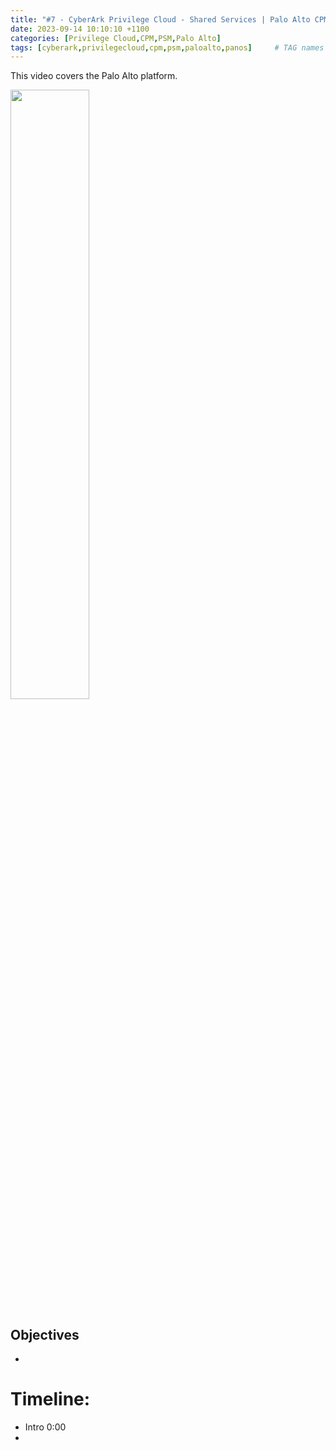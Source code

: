 ```yaml
---
title: "#7 - CyberArk Privilege Cloud - Shared Services | Palo Alto CPM and PSM"
date: 2023-09-14 10:10:10 +1100
categories: [Privilege Cloud,CPM,PSM,Palo Alto]
tags: [cyberark,privilegecloud,cpm,psm,paloalto,panos]     # TAG names should always be lowercase
---
```


This video covers the Palo Alto platform.

[<img src="https://i.ytimg.com/vi/VLo2TBgS0MM/maxresdefault.jpg" width="50%">](https://www.youtube.com/watch?v=VLo2TBgS0MM)
## Objectives
- 



# Timeline:
- Intro 0:00
- 
